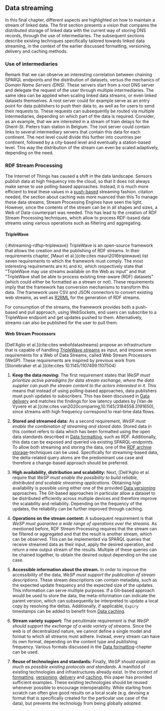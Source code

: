 ## Data streaming
In this final chapter, different aspects are highlighted on how to maintain a stream of linked data. The first section presents a vision that compares the distributed storage of linked data with the current way of storing DNS records, through the use of intermediaries. The subsequent sections describe existing techniques specifically tailored towards linked data streaming, in the context of the earlier discussed formatting, versioning, delivery and caching methods.

### Use of intermediaries
Remark that we can observe an interesting correlation between chaining SPARQL endpoints and the distribution of datasets, versus the mechanics of *Domain Name Servers (DNS)*. These servers start from a *root* DNS server and delegate the request of the user through multiple intermediaries. The same idea can be applied when scaling linked data streams, or even linked datasets themselves. A root server could for example serve as an entry point for data publishers to push their data to, as well as for users to send their requests to. These requests can subsequently be routed via multiple intermediaries, depending on which part of the data is required. Consider, as an example, that we are interested in a stream of train delays for the Ghent-St. Pieters train station in Belgium. The root server could contain links to several intermediary servers that contain this data for each continent. The next level could divide this further into countries per continent, followed by a city-based level and eventually a station-based level. This way the distribution of the stream can even be scaled adaptively, depending on the need.

### RDF Stream Processing
The Internet of Things has caused a shift in the data landscape. Sensors publish data at high frequency into the cloud, so that it does not always make sense to use polling-based approaches. Instead, it is much more efficient to treat these values in a [push-based](#delivery) streaming fashion. <span class="comment" data-author="HD">citation needed, the section about caching was more nuanced than this</span> To manage these data streams, Stream Processing Engines have seen the light. However, since the contents of the stream can be in all shapes and sizes, a Web of Data-counterpart was needed. This has lead to the creation of RDF Stream Processing techniques, which allow to process RDF-based data streams using various operations such as filtering and aggregating.

#### TripleWave
{:#streaming-rdfsp-triplewave}
TripleWave is an open-source framework that allows the creation and the publishing of RDF streams. In their requirements chapter, [Mauri et al.](cite:cites mauri2016triplewave) list seven requirements to which the framework must comply. The most interesting requirements are `R1` and `R2`, which respectively state that "TripleWave may use streams available on the Web as input" and that "TripleWave shall be able to process existing time-aware (RDF) datasets" (which could either be formatted as a stream or not). These requirements imply that the framework has conversion mechanisms to transform this data. The framework uses CSV and JSON connectors to convert existing web streams, as well as [R2RML](#formatting-rml) for the generation of RDF streams.

For consumption of the streams, the framework provides both a push-based and pull approach, using WebSockets, end users can subscribe to a TripleWave endpoint and get updates pushed to them. Alternatively, streams can also be published for the user to pull them.

#### Web Stream Processors
[Dell'Aglio et al.](cite:cites webofdatastreams) propose an infrastructure that is capable of handling [TripleWave streams](#streaming-rdfsp-triplewave) as input, and impose seven requirements for a Web of Data Streams, called Web Stream Processors (WeSP). These requirements are inspired by previous work from [Stonebraker et al.](cite:cites 10.1145/1107499.1107504)

1. **Keep the data moving:**
The first requirement states that *WeSP must prioritize active paradigms for data stream exchange, where the data supplier can push the stream content to the actors interested in it*. This means that instead of using polling-based approaches, data publishers must push updates to subscribers. This has been discussed in [Data delivery](#delivery) and matches the findings for low latency updates by [Van de Vyvere et al.](cite:cites van2020comparing,10.1145/3184558.3191650), since streams with high frequency correspond to real-time data flows.

2. **Stored and streamed data:**
As a second requirement, *WeSP must enable the combination of streaming and stored data*. Stored data in this context refers to data which has been formatted using the open data standards described in [Data formatting](#formatting), such as RDF. Additionally, this data can be exposed and queried via existing SPARQL-endpoints. To allow both streaming and storing the data, one of the [RDF archive storage](#versioning-rdfarchives-storage)-techniques can be used. Specifically for streaming-based data, the delta-related query atoms are the predominant use case and therefore a change-based approach should be preferred.

3. **High availability, distribution and scalability:**
Next, [Dell'Aglio et al. require that *WeSP must enable the possibility to build reliable, distributed and scalable streaming applications*. Obtaining high availability is possible using either one of the provided [Data versioning](#versioning) approaches. The Git-based approaches in particular allow a dataset to be distributed efficiently across multiple devices and therefore improve the scalability and reliability. Depending on the frequency of the updates, the reliability can be further improved through caching.

4. **Operations on the stream content:**
A subsequent requirement is that *WeSP must guarantee a wide range of operations over the streams*. As mentioned before, RDF Stream Processing requires that the stream can be filtered or aggregated and that the result is another stream, which can be observed. This can be implemented via SPARQL queries that receive streamed data as their input, apply the desired operation, and return a new output stream of the results. Multiple of these queries can be chained together, to obtain the desired output depending on the use case.

5. **Accessible information about the stream.**
In order to improve the accessibility of the data, *WeSP must support the publication of stream descriptions*. These stream descriptions can contain metadata, such as the expected update frequency and the expected size of the updates. This information can serve multiple purposes. If a Git-based approach would be used to store the data, the meta-information can indicate the parent version, which can subsequently be interpreted to update a local copy by resolving the deltas. Additionally, if applicable, `Expiry` timestamps can be added to benefit from [Data caching](#caching).

6. **Stream variety support:**
The penultimate requirement is that *WeSP should support the exchange of a wide variety of streams*. Since the web is of decentralized nature, we cannot define a single model and format to which all streams must adhere. Instead, every stream can have its own format, depending on the content type and publishing frequency. Various formats discussed in the [Data formatting](#formatting)-chapter can be used.

7. **Reuse of technologies and standards:**
Finally, *WeSP should exploit as much as possible existing protocols and standards*. A manifold of existing technologies and infrastructures already exist. In the context of [formatting](#formatting), [versioning](#versioning), [delivery](#delivery) and [caching](#caching), this paper has provided sufficient examples. These existing technologies should be reused whenever possible to encourage interoperability. While starting from scratch can often give good results on a local scale (e.g. devising a format that is specifically created for the particular use case of the data), but prevents the technology from being globally adopted.
